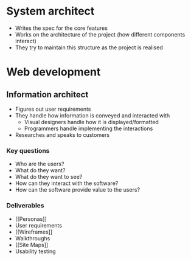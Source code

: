 # System architect
- Writes the spec for the core features
- Works on the architecture of the project (how different components interact)
- They try to maintain this structure as the project is realised

# Web development
## Information architect
- Figures out user requirements
- They handle how information is conveyed and interacted with
	- Visual designers handle how it is displayed/formatted
	- Programmers handle implementing the interactions
- Researches and speaks to customers

### Key questions
- Who are the users?
- What do they want?
- What do they want to see?
- How can they interact with the software?
- How can the software provide value to the users?

### Deliverables
- [[Personas]]
- User requirements
- [[Wireframes]]
- Walkthroughs
- [[Site Maps]]
- Usability testing